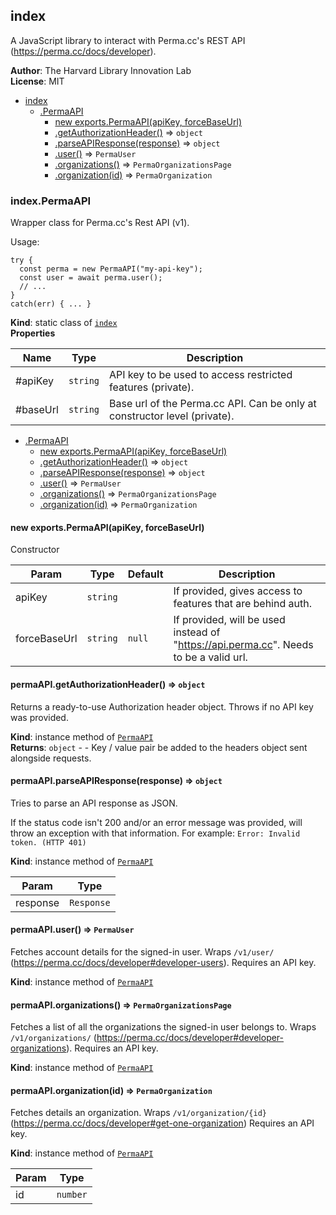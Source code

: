 <a name="module_index"></a>

## index
A JavaScript library to interact with Perma.cc's REST API (https://perma.cc/docs/developer).

**Author**: The Harvard Library Innovation Lab  
**License**: MIT  

* [index](#module_index)
    * [.PermaAPI](#module_index.PermaAPI)
        * [new exports.PermaAPI(apiKey, forceBaseUrl)](#new_module_index.PermaAPI_new)
        * [.getAuthorizationHeader()](#module_index.PermaAPI+getAuthorizationHeader) ⇒ <code>object</code>
        * [.parseAPIResponse(response)](#module_index.PermaAPI+parseAPIResponse) ⇒ <code>object</code>
        * [.user()](#module_index.PermaAPI+user) ⇒ <code>PermaUser</code>
        * [.organizations()](#module_index.PermaAPI+organizations) ⇒ <code>PermaOrganizationsPage</code>
        * [.organization(id)](#module_index.PermaAPI+organization) ⇒ <code>PermaOrganization</code>

<a name="module_index.PermaAPI"></a>

### index.PermaAPI
Wrapper class for Perma.cc's Rest API (v1).

Usage:
```
try {
  const perma = new PermaAPI("my-api-key");
  const user = await perma.user();
  // ...
}
catch(err) { ... }
```

**Kind**: static class of [<code>index</code>](#module_index)  
**Properties**

| Name | Type | Description |
| --- | --- | --- |
| #apiKey | <code>string</code> | API key to be used to access restricted features (private). |
| #baseUrl | <code>string</code> | Base url of the Perma.cc API.  Can be only at constructor level (private). |


* [.PermaAPI](#module_index.PermaAPI)
    * [new exports.PermaAPI(apiKey, forceBaseUrl)](#new_module_index.PermaAPI_new)
    * [.getAuthorizationHeader()](#module_index.PermaAPI+getAuthorizationHeader) ⇒ <code>object</code>
    * [.parseAPIResponse(response)](#module_index.PermaAPI+parseAPIResponse) ⇒ <code>object</code>
    * [.user()](#module_index.PermaAPI+user) ⇒ <code>PermaUser</code>
    * [.organizations()](#module_index.PermaAPI+organizations) ⇒ <code>PermaOrganizationsPage</code>
    * [.organization(id)](#module_index.PermaAPI+organization) ⇒ <code>PermaOrganization</code>

<a name="new_module_index.PermaAPI_new"></a>

#### new exports.PermaAPI(apiKey, forceBaseUrl)
Constructor


| Param | Type | Default | Description |
| --- | --- | --- | --- |
| apiKey | <code>string</code> |  | If provided, gives access to features that are behind auth. |
| forceBaseUrl | <code>string</code> | <code>null</code> | If provided, will be used instead of "https://api.perma.cc". Needs to be a valid url. |

<a name="module_index.PermaAPI+getAuthorizationHeader"></a>

#### permaAPI.getAuthorizationHeader() ⇒ <code>object</code>
Returns a ready-to-use Authorization header object. Throws if no API key was provided.

**Kind**: instance method of [<code>PermaAPI</code>](#module_index.PermaAPI)  
**Returns**: <code>object</code> - - Key / value pair be added to the headers object sent alongside requests.  
<a name="module_index.PermaAPI+parseAPIResponse"></a>

#### permaAPI.parseAPIResponse(response) ⇒ <code>object</code>
Tries to parse an API response as JSON. 

If the status code isn't 200 and/or an error message was provided, will throw an exception with that information. 
For example: `Error: Invalid token. (HTTP 401)`

**Kind**: instance method of [<code>PermaAPI</code>](#module_index.PermaAPI)  

| Param | Type |
| --- | --- |
| response | <code>Response</code> | 

<a name="module_index.PermaAPI+user"></a>

#### permaAPI.user() ⇒ <code>PermaUser</code>
Fetches account details for the signed-in user. 
Wraps `/v1/user/` (https://perma.cc/docs/developer#developer-users).
Requires an API key.

**Kind**: instance method of [<code>PermaAPI</code>](#module_index.PermaAPI)  
<a name="module_index.PermaAPI+organizations"></a>

#### permaAPI.organizations() ⇒ <code>PermaOrganizationsPage</code>
Fetches a list of all the organizations the signed-in user belongs to.
Wraps `/v1/organizations/` (https://perma.cc/docs/developer#developer-organizations).
Requires an API key.

**Kind**: instance method of [<code>PermaAPI</code>](#module_index.PermaAPI)  
<a name="module_index.PermaAPI+organization"></a>

#### permaAPI.organization(id) ⇒ <code>PermaOrganization</code>
Fetches details an organization. 
Wraps `/v1/organization/{id}` (https://perma.cc/docs/developer#get-one-organization)
Requires an API key.

**Kind**: instance method of [<code>PermaAPI</code>](#module_index.PermaAPI)  

| Param | Type |
| --- | --- |
| id | <code>number</code> | 

